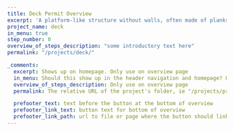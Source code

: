 ```yaml
---
title: Deck Permit Overview
excerpt: 'A platform-like structure without walls, often made of planks, that no one will be living on and is typically used for lounging and gathering.'
project_name: deck
in_menu: true
step_number: 0
overview_of_steps_description: "some introductory text here"
permalink: "/projects/deck/"

_comments:
  excerpt: Shows up on homepage. Only use on overview page
  in_menu: Should this show up in the header navigation and homepage? Ony use on overview page
  overview_of_steps_description: Only use on overview page
  permalink: The relative URL of the project's folder, ie "/projects/project-folder/". Only use on overview page

  prefooter_text: text before the button at the bottom of overview
  prefooter_link_text: button text for bottom of overview
  prefooter_link_path: url to file or page where the button should link
---
```


